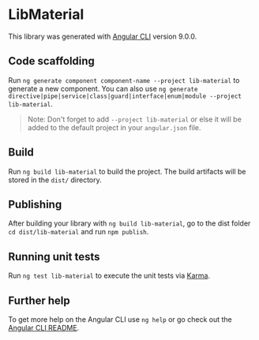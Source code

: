 # LibMaterial

This library was generated with [Angular CLI](https://github.com/angular/angular-cli) version 9.0.0.

## Code scaffolding

Run `ng generate component component-name --project lib-material` to generate a new component. You can also use `ng generate directive|pipe|service|class|guard|interface|enum|module --project lib-material`.
> Note: Don't forget to add `--project lib-material` or else it will be added to the default project in your `angular.json` file. 

## Build

Run `ng build lib-material` to build the project. The build artifacts will be stored in the `dist/` directory.

## Publishing

After building your library with `ng build lib-material`, go to the dist folder `cd dist/lib-material` and run `npm publish`.

## Running unit tests

Run `ng test lib-material` to execute the unit tests via [Karma](https://karma-runner.github.io).

## Further help

To get more help on the Angular CLI use `ng help` or go check out the [Angular CLI README](https://github.com/angular/angular-cli/blob/master/README.md).
